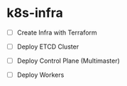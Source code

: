 # k8s-infra

- [ ] Create Infra with Terraform
- [ ] Deploy ETCD Cluster
- [ ] Deploy Control Plane (Multimaster)
- [ ] Deploy Workers


